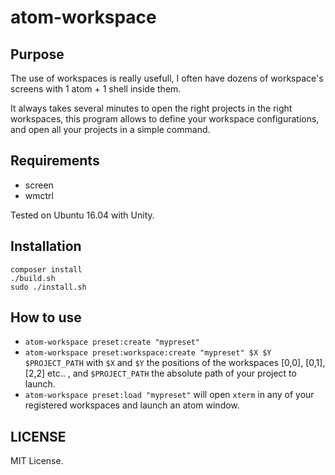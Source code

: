 # atom-workspace

## Purpose

The use of workspaces is really usefull, I often have dozens of workspace's screens with 1 atom + 1 shell inside them.

It always takes several minutes to open the right projects in the right workspaces, this program allows to define your workspace configurations, and open all your projects in 
a simple command.

## Requirements

- screen
- wmctrl

Tested on Ubuntu 16.04 with Unity.

## Installation

```
composer install
./build.sh
sudo ./install.sh
```

## How to use

- `atom-workspace preset:create "mypreset"`
- `atom-workspace preset:workspace:create "mypreset" $X $Y $PROJECT_PATH`  with `$X` and `$Y` the positions of the workspaces [0,0], [0,1], [2,2] etc.. , and `$PROJECT_PATH` the absolute path of your project to launch.
- `atom-workspace preset:load "mypreset"` will open `xterm` in any of your registered workspaces and launch an atom window. 


## LICENSE

MIT License.
